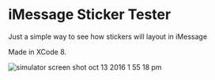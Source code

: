 # iMessage Sticker Tester
Just a simple way to see how stickers will layout in iMessage

Made in XCode 8.

![simulator screen shot oct 13 2016 1 55 18 pm](https://cloud.githubusercontent.com/assets/590099/19401172/a1590f18-920e-11e6-98da-f75d375c77fa.png)
